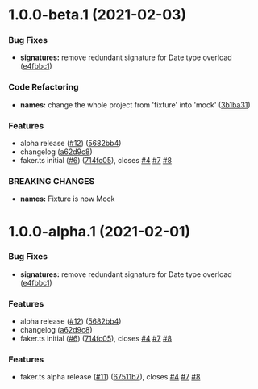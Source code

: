 # 1.0.0-beta.1 (2021-02-03)


### Bug Fixes

* **signatures:** remove redundant signature for Date type overload ([e4fbbc1](https://github.com/omermorad/mock.ts/commit/e4fbbc18eb710bc181ef7a2d98490132cf4771df))


### Code Refactoring

* **names:** change the whole project from 'fixture' into 'mock' ([3b1ba31](https://github.com/omermorad/mock.ts/commit/3b1ba318fb09c9113ca462cb134b6b5345bdbd2f))


### Features

* alpha release ([#12](https://github.com/omermorad/mock.ts/issues/12)) ([5682bb4](https://github.com/omermorad/mock.ts/commit/5682bb4c21df4d546166c613f8ed7fff937dc3dc))
* changelog ([a62d9c8](https://github.com/omermorad/mock.ts/commit/a62d9c82b47c623a9b9d90b0630931488ee241d4))
* faker.ts initial ([#6](https://github.com/omermorad/mock.ts/issues/6)) ([714fc05](https://github.com/omermorad/mock.ts/commit/714fc05d1fdd93e1a709ebe183776dd28d0681bf)), closes [#4](https://github.com/omermorad/mock.ts/issues/4) [#7](https://github.com/omermorad/mock.ts/issues/7) [#8](https://github.com/omermorad/mock.ts/issues/8)


### BREAKING CHANGES

* **names:** Fixture is now Mock

# 1.0.0-alpha.1 (2021-02-01)


### Bug Fixes

* **signatures:** remove redundant signature for Date type overload ([e4fbbc1](https://github.com/omermorad/faker.ts/commit/e4fbbc18eb710bc181ef7a2d98490132cf4771df))


### Features

* alpha release ([#12](https://github.com/omermorad/faker.ts/issues/12)) ([5682bb4](https://github.com/omermorad/faker.ts/commit/5682bb4c21df4d546166c613f8ed7fff937dc3dc))
* changelog ([a62d9c8](https://github.com/omermorad/faker.ts/commit/a62d9c82b47c623a9b9d90b0630931488ee241d4))
* faker.ts initial ([#6](https://github.com/omermorad/faker.ts/issues/6)) ([714fc05](https://github.com/omermorad/faker.ts/commit/714fc05d1fdd93e1a709ebe183776dd28d0681bf)), closes [#4](https://github.com/omermorad/faker.ts/issues/4) [#7](https://github.com/omermorad/faker.ts/issues/7) [#8](https://github.com/omermorad/faker.ts/issues/8)

### Features

* faker.ts alpha release ([#11](https://github.com/omermorad/faker.ts/issues/11)) ([67511b7](https://github.com/omermorad/faker.ts/commit/67511b7bc7792e06ac54c752b0ac96ee5337fd35)), closes [#4](https://github.com/omermorad/faker.ts/issues/4) [#7](https://github.com/omermorad/faker.ts/issues/7) [#8](https://github.com/omermorad/faker.ts/issues/8)
